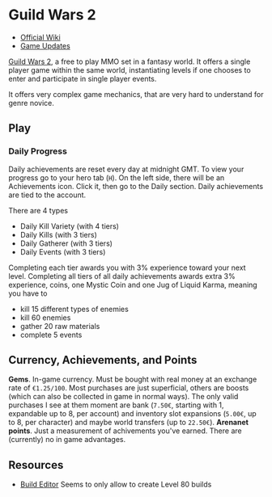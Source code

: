 # Guild Wars 2 #

- [Official Wiki](http://wiki.guildwars2.com/)
- [Game Updates](http://wiki.guildwars2.com/wiki/Game_updates)

[Guild Wars 2](https://www.guildwars2.com), a free to play MMO set in a fantasy world. It offers a single player game within the same world, instantiating levels if one chooses to enter and participate in single player events.

It offers very complex game mechanics, that are very hard to understand for genre novice.

## Play ##

### Daily Progress ###

Daily achievements are reset every day at midnight GMT. To view your progress go to your hero tab (`H`). On the left side, there will be an Achievements icon. Click it, then go to the Daily section. Daily achievements are tied to the account.

There are 4 types

- Daily Kill Variety (with 4 tiers)
- Daily Kills (with 3 tiers)
- Daily Gatherer (with 3 tiers)
- Daily Events (with 3 tiers)

Completing each tier awards you with 3% experience toward your next level. Completing all tiers of all daily achievements awards extra 3% experience, coins, one Mystic Coin and one Jug of Liquid Karma, meaning you have to

- kill 15 different types of enemies
- kill 60 enemies
- gather 20 raw materials
- complete 5 events

## Currency, Achievements, and Points ##

**Gems**. In-game currency. Must be bought with real money at an exchange rate of `€1.25/100`. Most purchases are just superficial, others are boosts (which can also be collected in game in normal ways). The only valid purchases I see at them moment are bank (`7.50€`, starting with 1, expandable up to 8, per account) and inventory slot expansions (`5.00€`, up to 8, per character) and maybe world transfers (up to `22.50€`).
**Arenanet points**. Just a measurement of achivements you've earned. There are (currently) no in game advantages.

## Resources ##

- [Build Editor](http://en.gw2skills.net/editor/) Seems to only allow to create Level 80 builds